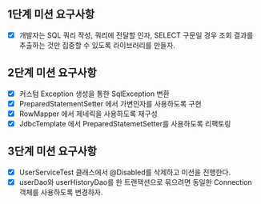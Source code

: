 ## 1단계 미션 요구사항

- [x] 개발자는 SQL 쿼리 작성, 쿼리에 전달할 인자, SELECT 구문일 경우 조회 결과를 추출하는 것만 집중할 수 있도록 라이브러리를 만들자.

## 2단계 미션 요구사항

- [x] 커스텀 Exception 생성을 통한 SqlException 변환
- [x] PreparedStatementSetter 에서 가변인자를 사용하도록 구현
- [x] RowMapper 에서 제네릭을 사용하도록 재구성
- [x] JdbcTemplate 에서 PreparedStatemetSetter를 사용하도록 리팩토링

## 3단계 미션 요구사항

- [x] UserServiceTest 클래스에서 @Disabled를 삭제하고 미션을 진행한다.
- [x] userDao와 userHistoryDao를 한 트랜잭션으로 묶으려면 동일한 Connection 객체를 사용하도록 변경하자.
